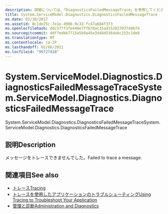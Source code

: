```yaml
---
description: 詳細については、「DiagnosticsFailedMessageTrace」を参照してください。
title: System.ServiceModel.Diagnostics.DiagnosticsFailedMessageTrace
ms.date: 03/30/2017
ms.assetid: 8c1de25c-7e1e-4986-9c32-fc47a604f373
ms.openlocfilehash: ddc577f3fe448e7ffb78ac15ad152027037486fd
ms.sourcegitcommit: ddf7edb67715a5b9a45e3dd44536dabc153c1de0
ms.translationtype: MT
ms.contentlocale: ja-JP
ms.lasthandoff: 02/06/2021
ms.locfileid: "99727418"
---
```

# <a name="systemservicemodeldiagnosticsdiagnosticsfailedmessagetrace"></a><span data-ttu-id="7cfb7-103">System.ServiceModel.Diagnostics.DiagnosticsFailedMessageTrace</span><span class="sxs-lookup"><span data-stu-id="7cfb7-103">System.ServiceModel.Diagnostics.DiagnosticsFailedMessageTrace</span></span>

<span data-ttu-id="7cfb7-104">System.ServiceModel.Diagnostics.DiagnosticsFailedMessageTrace</span><span class="sxs-lookup"><span data-stu-id="7cfb7-104">System.ServiceModel.Diagnostics.DiagnosticsFailedMessageTrace</span></span>  
  
## <a name="description"></a><span data-ttu-id="7cfb7-105">説明</span><span class="sxs-lookup"><span data-stu-id="7cfb7-105">Description</span></span>  

 <span data-ttu-id="7cfb7-106">メッセージをトレースできませんでした。</span><span class="sxs-lookup"><span data-stu-id="7cfb7-106">Failed to trace a message.</span></span>  
  
## <a name="see-also"></a><span data-ttu-id="7cfb7-107">関連項目</span><span class="sxs-lookup"><span data-stu-id="7cfb7-107">See also</span></span>

- [<span data-ttu-id="7cfb7-108">トレース</span><span class="sxs-lookup"><span data-stu-id="7cfb7-108">Tracing</span></span>](index.md)
- [<span data-ttu-id="7cfb7-109">トレースを使用したアプリケーションのトラブルシューティング</span><span class="sxs-lookup"><span data-stu-id="7cfb7-109">Using Tracing to Troubleshoot Your Application</span></span>](using-tracing-to-troubleshoot-your-application.md)
- [<span data-ttu-id="7cfb7-110">管理と診断</span><span class="sxs-lookup"><span data-stu-id="7cfb7-110">Administration and Diagnostics</span></span>](../index.md)
